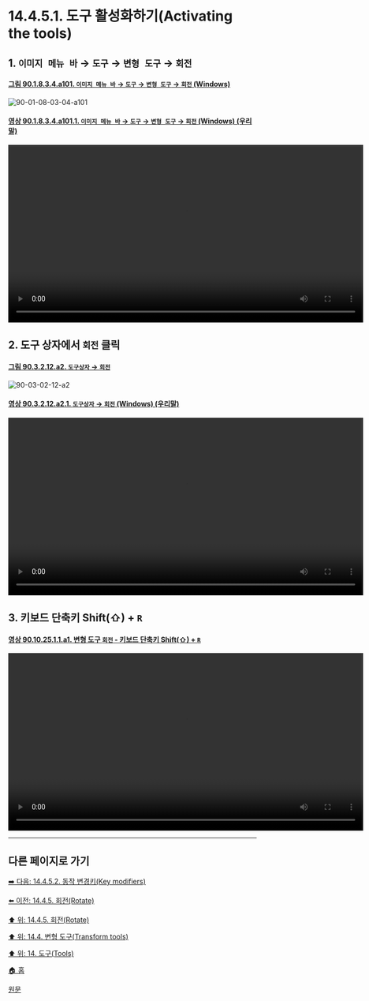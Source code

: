 # 14.4.5.1. 도구 활성화하기(Activating the tools)

<a id="14-04-05-01-s1"></a>

## 1. `이미지 메뉴 바` → `도구` → `변형 도구` → `회전`

<a id="90-01-08-03-04-a101"></a>

#### [그림 90.1.8.3.4.a101. `이미지 메뉴 바` → `도구` → `변형 도구` → `회전` (Windows)](./90-01-08-03-04-rotate.md#90-01-08-03-04-a101)
![90-01-08-03-04-a101](https://github.com/wonder13662/gimp/assets/15767104/35ba1ba5-d548-4448-9543-bbc0ed9cc2e8)

<a id="90-01-08-03-04-a101-01"></a>

#### [영상 90.1.8.3.4.a101.1. `이미지 메뉴 바` → `도구` → `변형 도구` → `회전` (Windows) (우리말)](./90-01-08-03-04-rotate.md#90-01-08-03-04-a101-01)
<video controls="controls" width="720" src="https://github.com/wonder13662/gimp/assets/15767104/cbaa2274-4019-48a4-b435-379f64b69275"></video>

<a id="14-04-05-01-s2"></a>

## 2. 도구 상자에서 `회전` 클릭

<a id="90-03-02-12-a2"></a>

#### [그림 90.3.2.12.a2. `도구상자` → `회전`](./90-03-02-12-rotate.md#90-03-02-12-a2)
![90-03-02-12-a2](https://github.com/wonder13662/gimp/assets/15767104/854e08e3-561b-46af-a207-1467bb93cc1e)

<a id="90-03-02-12-a2-01"></a>

#### [영상 90.3.2.12.a2.1. `도구상자` → `회전` (Windows) (우리말)](./90-03-02-12-rotate.md#90-03-02-12-a2-01)
<video controls="controls" width="720" src="https://github.com/wonder13662/gimp/assets/15767104/a0d5d53c-8890-4f04-b7cd-fc08d27be37c"></video>

<a id="14-04-05-01-s3"></a>

## 3. 키보드 단축키 Shift(⇧) + `R`

<a id="90-10-25-01-01-a1"></a>

#### [영상 90.10.25.1.1.a1. 변형 도구 `회전` - 키보드 단축키 Shift(⇧) + `R`](./90-10-25-01-01-shift_r.md#90-10-25-01-01-a1)
<video controls="controls" width="720" src="https://github.com/wonder13662/gimp/assets/15767104/f434bf65-ba59-4d20-ba8d-e1df71f7fdbc"></video>

***

## 다른 페이지로 가기

[➡️ 다음: 14.4.5.2. 동작 변경키(Key modifiers)](./14-04-05-02-key_modifiers.md)

[⬅️ 이전: 14.4.5. 회전(Rotate)](./14-04-05-00-rotate.md)

[⬆️ 위: 14.4.5. 회전(Rotate)](./14-04-05-00-rotate.md)

[⬆️ 위: 14.4. 변형 도구(Transform tools)](./14-04-00-transform-tools.md)

[⬆️ 위: 14. 도구(Tools)](./14-00-tools.md)

[🏠 홈](./00-home.md)

[원문](https://docs.gimp.org/2.10/ko/gimp-tool-rotate.html#idm15327)